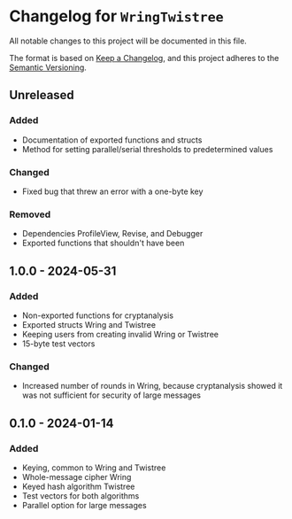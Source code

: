 # Changelog for `WringTwistree`

All notable changes to this project will be documented in this file.

The format is based on [Keep a Changelog](https://keepachangelog.com/en/1.0.0/),
and this project adheres to the [Semantic Versioning](https://semver.org/).

## Unreleased

### Added

- Documentation of exported functions and structs
- Method for setting parallel/serial thresholds to predetermined values

### Changed

- Fixed bug that threw an error with a one-byte key

### Removed

- Dependencies ProfileView, Revise, and Debugger
- Exported functions that shouldn't have been

## 1.0.0 - 2024-05-31

### Added

- Non-exported functions for cryptanalysis
- Exported structs Wring and Twistree
- Keeping users from creating invalid Wring or Twistree
- 15-byte test vectors

### Changed

- Increased number of rounds in Wring, because cryptanalysis showed it was not sufficient for security of large messages

## 0.1.0 - 2024-01-14

### Added

- Keying, common to Wring and Twistree
- Whole-message cipher Wring
- Keyed hash algorithm Twistree
- Test vectors for both algorithms
- Parallel option for large messages
